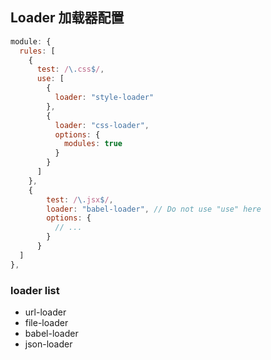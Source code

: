 ## Loader 加载器配置
```js
module: {
  rules: [
    {
      test: /\.css$/,
      use: [
        {
          loader: "style-loader"
        },
        {
          loader: "css-loader",
          options: {
            modules: true
          }
        }
      ]
    },
    {
        test: /\.jsx$/,
        loader: "babel-loader", // Do not use "use" here
        options: {
          // ...
        }
      }
  ]
},
```
### loader list
- url-loader
- file-loader
- babel-loader
- json-loader 

##
